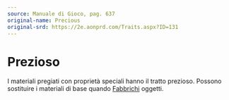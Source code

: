```yaml
---
source: Manuale di Gioco, pag. 637
original-name: Precious
original-srd: https://2e.aonprd.com/Traits.aspx?ID=131
---
```


# Prezioso

I materiali pregiati con proprietà speciali hanno il tratto prezioso. Possono
sostituire i materiali di base quando [Fabbrichi](/azioni/fabbricare) oggetti.
